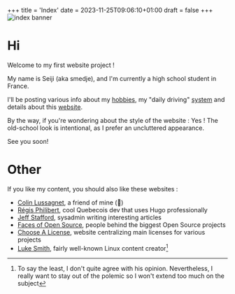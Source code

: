 +++
title = 'Index'
date = 2023-11-25T09:06:10+01:00
draft = false
+++
![index banner](/images/banner_index.svg)
# Hi
Welcome to my first website project !

My name is Seiji (aka smedje), and I'm currently a high school student in France. 

I'll be posting various info about my [hobbies](/hobbies), my "daily driving" [system](/forge) and details about this [website](/website).

By the way, if you're wondering about the style of the website : Yes ! The old-school look is intentional, as I prefer an uncluttered appearance.

See you soon!


# Other
If you like my content, you should also like these websites :
- [Colin Lussagnet](https://colinlussagnet-volusfpv-982fae596bb15f39bb30b056608f55ad4c123b4.gitlab.io/), a friend of mine (🗿)
- [Régis Philibert](https://www.regisphilibert.com/), cool Quebecois dev that uses Hugo professionally
- [Jeff Stafford](https://jstaf.github.io/), sysadmin writing interesting articles
- [Faces of Open Source](https://www.facesofopensource.com/), people behind the biggest Open Source projects
- [Choose A License](https://choosealicense.com/), website centralizing main licenses for various projects
- [Luke Smith](https://lukesmith.xyz/), fairly well-known Linux content creator[^1]

[^1]: To say the least, I don't quite agree with his opinion. Nevertheless, I really want to stay out of the polemic so I won't extend too much on the subject